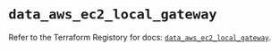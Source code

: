 # `data_aws_ec2_local_gateway`

Refer to the Terraform Registory for docs: [`data_aws_ec2_local_gateway`](https://www.terraform.io/docs/providers/aws/d/ec2_local_gateway).
